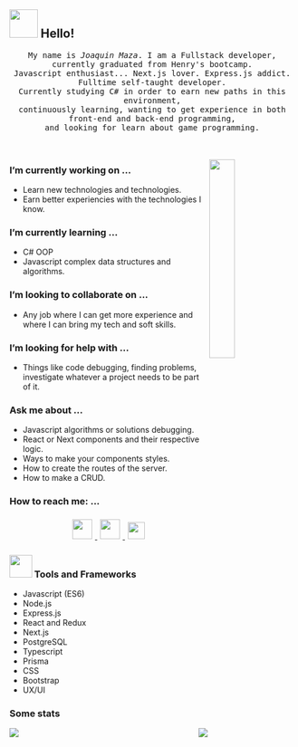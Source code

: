 <!--
**Jotanjo7/Jotanjo7** is a ✨ _special_ ✨ repository because its `README.md` (this file) appears on your GitHub profile.

Here are some ideas to get you started:

- 🔭 I’m currently working on ...
- 🌱 I’m currently learning ...
- 👯 I’m looking to collaborate on ...
- 🤔 I’m looking for help with ...
- 💬 Ask me about ...
- 📫 How to reach me: ...
- 😄 Pronouns: ...
- ⚡ Fun fact: ...
-->
## <img src="https://raw.githubusercontent.com/alexnaiman/alexnaiman/master/resources/welcomeglitch.gif" width="50px" /> Hello!
<p align="center" >
  <samp>
    My name is <em>Joaquin Maza</em>. I am a Fullstack developer, currently graduated from Henry's bootcamp.
  <br/> Javascript enthusiast... Next.js lover. Express.js addict. 
    <br/>Fulltime self-taught developer.
      <br/>
Currently studying C# in order to earn new paths in this environment,
          <br/>
continuously learning, wanting to get experience in both front-end and back-end programming,
            <br/>
and looking for learn about game programming.
  </samp>
  <br/>
  <br/>
  <br/>
</p>

<img src="https://media.tenor.com/DimzPZMypFcAAAAM/laptop.gif" align="right"  width="30%"/>

###  I’m currently working on ...
- Learn new technologies and technologies.
- Earn better experiencies with the technologies I know.
###  I’m currently learning ...
- C# OOP
- Javascript complex data structures and algorithms.
###  I’m looking to collaborate on ...
- Any job where I can get more experience and where I can bring my tech and soft skills.

###  I’m looking for help with ...
- Things like code debugging, finding problems, investigate whatever a project needs to be part of it.

###  Ask me about ...
- Javascript algorithms or solutions debugging.
- React or Next components and their respective logic.
- Ways to make your components styles.
- How to create the routes of the server.
- How to make a CRUD.
###  How to reach me: ...
<p align="center">
  <a href="https://www.instagram.com/joackomaza/">
    <img src="https://raw.githubusercontent.com/alexnaiman/alexnaiman/master/resources/instagram.webp" height="35px" style="margin: 5px;" />
  </a>
  <a href="https://www.linkedin.com/in/joaquin-maza/">
    <img src="https://raw.githubusercontent.com/alexnaiman/alexnaiman/master/resources/linkedin.webp" height="35px" style="margin: 5px;" />
  </a>
  <a href="mailto:maza011000@gmail.com">
    <img src="https://raw.githubusercontent.com/alexnaiman/alexnaiman/master/resources/gmail.png" height="30px" style="margin: 5px;" />
  </a>
</p>

### <img src="https://raw.githubusercontent.com/alexnaiman/alexnaiman/master/resources/pickaxe.png" width="40px" /> Tools and Frameworks
- Javascript (ES6)
- Node.js
- Express.js
- React and Redux
- Next.js
- PostgreSQL
- Typescript
- Prisma
- CSS 
- Bootstrap
- UX/UI

###  Some stats
<p align="right">
<img align="left" src="https://github-readme-stats.vercel.app/api?username=Jotanjo7&theme=tokyonight&show_icons=true" />

<img  float="right" src="https://github-readme-stats.vercel.app/api/top-langs/?username=Jotanjo7&theme=tokyonight&show_icons=true" />

</p>
